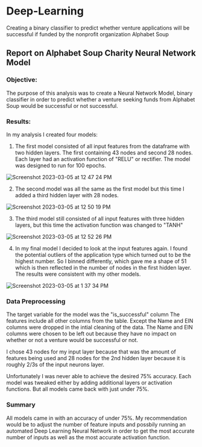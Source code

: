 # Deep-Learning
Creating a binary classifier to predict whether venture applications will be successful if funded by the nonprofit organization Alphabet Soup

## Report on Alphabet Soup Charity Neural Network Model
### Objective:
The purpose of this analysis was to create a Neural Network Model, binary classifier in order to predict whether a venture seeking funds from Alphabet Soup would be successful or not successful.

### Results:
In my analysis I created four models:
1. The first model consisted of all input features from the dataframe with two hidden layers. The first containing 43 nodes and second 28 nodes. Each layer had an activation function of "RELU" or rectifier. The model was designed to run for 100 epochs.

![Screenshot 2023-03-05 at 12 47 24 PM](https://user-images.githubusercontent.com/113069752/222979744-333454d5-30c4-48ab-b07a-c4593a810e4f.png)

2. The second model was all the same as the first model but this time I added a third hidden layer with 28 nodes.

![Screenshot 2023-03-05 at 12 50 19 PM](https://user-images.githubusercontent.com/113069752/222979873-48c61e26-642c-4695-9c23-7d2f01a2d6e0.png)

3. The third model still consisted of all input features with three hidden layers, but this time the activation function was changed to "TANH"

![Screenshot 2023-03-05 at 12 52 26 PM](https://user-images.githubusercontent.com/113069752/222979992-7aab9fb1-7082-4b8f-8249-1deb926d84a1.png)

4. In my final model I decided to look at the input features again. I found the potential outliers of the application type which turned out to be the highest number. So I binned differently, which gave me a shape of 51 which is then reflected in the number of nodes in the first hidden layer. The results were consistent with my other models.

![Screenshot 2023-03-05 at 1 37 34 PM](https://user-images.githubusercontent.com/113069752/222981872-4b36edba-cd81-4446-9147-3852b6e59602.png)

### Data Preprocessing
The target variable for the model was the "is_successful" column
The features include all other columns from the table. Except the Name and EIN columns were dropped in the intial cleaning of the data.
The Name and EIN columns were chosen to be left out because they have no impact on whether or not a venture would be successful or not.

I chose 43 nodes for my input layer because that was the amount of features being used and 28 nodes for the 2nd hidden layer because it is roughly 2/3s of the input neurons layer.

Unfortunately I was never able to achieve the desired 75% accuracy. Each model was tweaked either by adding additional layers or activation functions. But all models came back with just under 75%.

### Summary
All models came in with an accuracy of under 75%. My recommendation would be to adjust the number of feature inputs and possbily running an automated Deep Learning Neural Network in order to get the most accurate number of inputs as well as the most accurate activation function.
